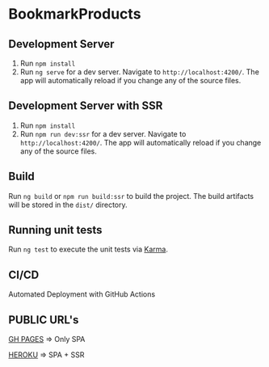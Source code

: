 # BookmarkProducts

## Development Server

1. Run `npm install`
2. Run `ng serve` for a dev server. Navigate to `http://localhost:4200/`. The app will automatically reload if you change any of the source files.

## Development Server with SSR

1. Run `npm install`
2. Run `npm run dev:ssr` for a dev server. Navigate to `http://localhost:4200/`. The app will automatically reload if you change any of the source files.
## Build

Run `ng build` or `npm run build:ssr` to build the project. The build artifacts will be stored in the `dist/` directory.

## Running unit tests

Run `ng test` to execute the unit tests via [Karma](https://karma-runner.github.io).

## CI/CD

Automated Deployment with GitHub Actions

## PUBLIC URL's

[GH PAGES](https://vinimarcili.github.io/bookmark-products/) => Only SPA

[HEROKU](https://bookmark-product.herokuapp.com/) => SPA + SSR